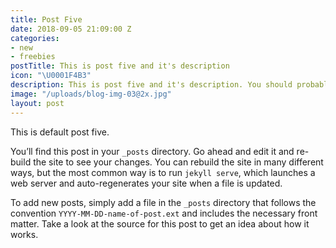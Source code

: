 ```yaml
---
title: Post Five
date: 2018-09-05 21:09:00 Z
categories:
- new
- freebies
postTitle: This is post five and it's description
icon: "\U0001F4B3"
description: This is post five and it's description. You should probably delete this.
image: "/uploads/blog-img-03@2x.jpg"
layout: post
---
```


This is default post five.

You’ll find this post in your `_posts` directory. Go ahead and edit it and re-build the site to see your changes. You can rebuild the site in many different ways, but the most common way is to run `jekyll serve`, which launches a web server and auto-regenerates your site when a file is updated.

To add new posts, simply add a file in the `_posts` directory that follows the convention `YYYY-MM-DD-name-of-post.ext` and includes the necessary front matter. Take a look at the source for this post to get an idea about how it works.
